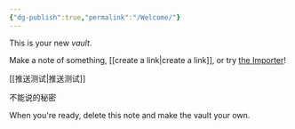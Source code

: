 ```yaml
---
{"dg-publish":true,"permalink":"/Welcome/"}
---
```


This is your new *vault*.

Make a note of something, [[create a link\|create a link]], or try [the Importer](https://help.obsidian.md/Plugins/Importer)!

[[推送测试\|推送测试]]

不能说的秘密

When you're ready, delete this note and make the vault your own.